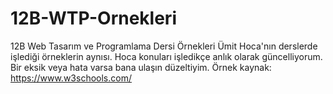 # 12B-WTP-Ornekleri
12B Web Tasarım ve Programlama Dersi Örnekleri
Ümit Hoca'nın derslerde işlediği örneklerin aynısı.
Hoca konuları işledikçe anlık olarak güncelliyorum.
Bir eksik veya hata varsa bana ulaşın düzeltiyim.
Örnek kaynak: https://www.w3schools.com/
